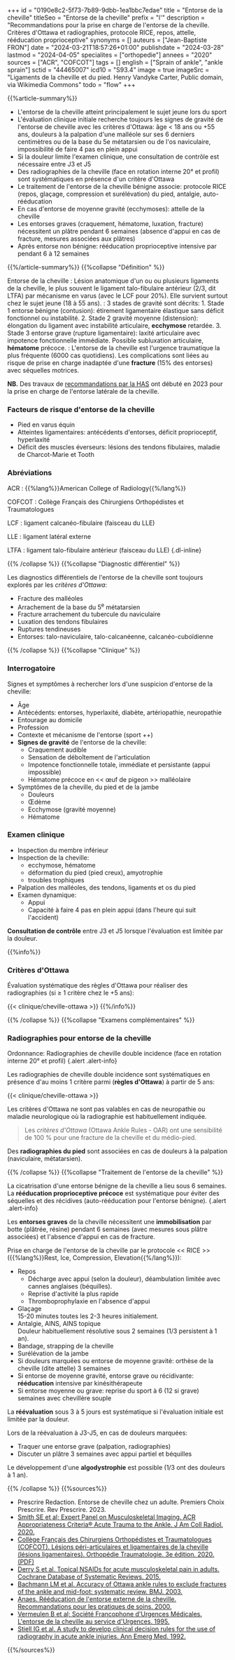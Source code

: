 +++
id = "0190e8c2-5f73-7b89-9dbb-1ea1bbc7edae"
title = "Entorse de la cheville"
titleSeo = "Entorse de la cheville"
prefix = "l'"
description = "Recommandations pour la prise en charge de l'entorse de la cheville. Critères d'Ottawa et radiographies, protocole RICE, repos, attelle, rééducation proprioceptive"
synonyms = []
auteurs = ["Jean-Baptiste FRON"]
date = "2024-03-21T18:57:26+01:00"
publishdate = "2024-03-28"
lastmod = "2024-04-05"
specialites = ["orthopedie"]
annees = "2020"
sources = ["ACR", "COFCOT"]
tags = []
english = ["Sprain of ankle", "ankle sprain"]
sctid = "44465007"
icd10 = "S93.4"
image = true
imageSrc = "Ligaments de la cheville et du pied. Henry Vandyke Carter, Public domain, via Wikimedia Commons"
todo = "flow"
+++

{{%article-summary%}}

- L'entorse de la cheville atteint principalement le sujet jeune lors du sport
- L'évaluation clinique initiale recherche toujours les signes de gravité de l'entorse de cheville avec les critères d'Ottawa: âge < 18 ans ou +55 ans, douleurs à la palpation d'une malléole sur ses 6 derniers centimètres ou de la base du 5e métatarsien ou de l'os naviculaire, impossibilité de faire 4 pas en plein appui
- Si la douleur limite l'examen clinique, une consultation de contrôle est nécessaire entre J3 et J5
- Des radiographies de la cheville (face en rotation interne 20° et profil) sont systématiques en présence d'un critère d'Ottawa
- Le traitement de l'entorse de la cheville bénigne associe: protocole RICE (repos, glaçage, compression et surélévation) du pied, antalgie, auto-rééducation
- En cas d'entorse de moyenne gravité (ecchymoses): attelle de la cheville
- Les entorses graves (craquement, hématome, luxation, fracture) nécessitent un plâtre pendant 6 semaines (absence d'appui en cas de fracture, mesures associées aux plâtres)
- Après entorse non bénigne: rééducation proprioceptive intensive par pendant 6 à 12 semaines

{{%/article-summary%}}
{{%collapse "Définition" %}}

Entorse de la cheville
: Lésion anatomique d'un ou ou plusieurs ligaments de la cheville, le plus souvent le ligament talo-fibulaire antérieur (2/3, dit LTFA) par mécanisme en varus (avec le LCF pour 20%). Elle survient surtout chez le sujet jeune (18 à 55 ans).
: 3 stades de gravité sont décrits:
    1. Stade 1 entorse bénigne (contusion): étirement ligamentaire élastique sans déficit fonctionnel ou instabilité.
    2. Stade 2 gravité moyenne (distension): élongation du ligament avec instabilité articulaire, **ecchymose** retardée.
    3. Stade 3 entorse grave (rupture ligamentaire): laxité articulaire avec impotence fonctionnelle immédiate. Possible subluxation articulaire, **hématome** précoce.
: L'entorse de la cheville est l'urgence traumatique la plus fréquente (6000 cas quotidiens). Les complications sont liées au risque de prise en charge inadaptée d'une **fracture** (15% des entorses) avec séquelles motrices.

**NB.** Des travaux de [recommandations par la HAS](https://www.has-sante.fr/jcms/p_3460983/fr/entorses-laterales-de-la-cheville-diagnostic-reeducation-et-retour-a-la-pratique-sportive-note-de-cadrage) ont débuté en 2023 pour la prise en charge de l'entorse latérale de la cheville.

### Facteurs de risque d'entorse de la cheville

- Pied en varus équin
- Atteintes ligamentaires: antécédents d'entorses, déficit proprioceptif, hyperlaxité
- Déficit des muscles éverseurs: lésions des tendons fibulaires, maladie de Charcot-Marie et Tooth

### Abréviations

ACR
: {{%lang%}}American College of Radiology{{%/lang%}}

COFCOT
: Collège Français des Chirurgiens Orthopédistes et Traumatologues

LCF
: ligament calcanéo-fibulaire (faisceau du LLE)

LLE
: ligament latéral externe

LTFA
: ligament talo-fibulaire antérieur (faisceau du LLE)
{.dl-inline}

{{% /collapse %}}
{{%collapse "Diagnostic différentiel" %}}

Les diagnostics différentiels de l'entorse de la cheville sont toujours explorés par les *critères d'Ottawa*:

- Fracture des malléoles
- Arrachement de la base du 5<sup>e</sup> métatarsien
- Fracture arrachement du tubercule du naviculaire
- Luxation des tendons fibulaires
- Ruptures tendineuses
- Entorses: talo-naviculaire, talo-calcanéenne, calcanéo-cuboïdienne

{{% /collapse %}}
{{%collapse "Clinique" %}}

### Interrogatoire

Signes et symptômes à rechercher lors d'une suspicion d'entorse de la cheville:

- Âge
- Antécédents: entorses, hyperlaxité, diabète, artériopathie, neuropathie
- Entourage au domicile
- Profession
- Contexte et mécanisme de l'entorse (sport ++)
- **Signes de gravité** de l'entorse de la cheville:
  - Craquement audible
  - Sensation de déboîtement de l'articulation
  - Impotence fonctionnelle totale, immédiate et persistante (appui impossible)
  - Hématome précoce en << œuf de pigeon >> malléolaire
- Symptômes de la cheville, du pied et de la jambe
  - Douleurs
  - Œdème
  - Ecchymose (gravité moyenne)
  - Hématome

### Examen clinique

- Inspection du membre inférieur
- Inspection de la cheville:
  - ecchymose, hématome
  - déformation du pied (pied creux), amyotrophie
  - troubles trophiques
- Palpation des malléoles, des tendons, ligaments et os du pied
- Examen dynamique:
  - Appui
  - Capacité à faire 4 pas en plein appui (dans l'heure qui suit l'accident)

**Consultation de contrôle** entre J3 et J5 lorsque l'évaluation est limitée par la douleur.

{{%info%}}

### Critères d'Ottawa

Évaluation systématique des règles d'Ottawa pour réaliser des radiographies (si ≥ 1 critère chez le +5 ans):

{{< clinique/cheville-ottawa >}}
{{%/info%}}

{{% /collapse %}}
{{%collapse "Examens complémentaires" %}}

### Radiographies pour entorse de la cheville

Ordonnance: Radiographies de cheville double incidence (face en rotation interne 20° et profil)
{.alert .alert-info}

Les radiographies de cheville double incidence sont systématiques en présence d'au moins 1 critère parmi (**règles d'Ottawa**) à partir de 5 ans:

{{< clinique/cheville-ottawa >}}

Les critères d'Ottawa ne sont pas valables en cas de neuropathie ou maladie neurologique où la radiographie est habituellement indiquée.

> Les *critères d'Ottawa* (Ottawa Ankle Rules - OAR) ont une sensibilité de 100 % pour une fracture de la cheville et du médio-pied.

Des **radiographies du pied** sont associées en cas de douleurs à la palpation (naviculaire, métatarsien).

{{% /collapse %}}
{{%collapse "Traitement de l'entorse de la cheville" %}}

La cicatrisation d'une entorse bénigne de la cheville a lieu sous 6 semaines. La **rééducation proprioceptive précoce** est systématique pour éviter des séquelles et des récidives (auto-rééducation pour l'entorse bénigne).
{.alert .alert-info}

Les **entorses graves** de la cheville nécessitent une **immobilisation** par botte (plâtrée, résine) pendant 6 semaines (avec mesures sous plâtre associées) et l'absence d'appui en cas de fracture.

Prise en charge de l'entorse de la cheville par le protocole << RICE >> ({{%lang%}}Rest, Ice, Compression, Elevation{{%/lang%}}):

- Repos
  - Décharge avec appui (selon la douleur), déambulation limitée avec cannes anglaises (béquilles).
  - Reprise d'activité la plus rapide
  - Thromboprophylaxie en l'absence d'appui
- Glaçage  
  15-20 minutes toutes les 2-3 heures initialement.
- Antalgie, AINS, AINS topique  
  Douleur habituellement résolutive sous 2 semaines (1/3 persistent à 1 an).
- Bandage, strapping de la cheville
- Surélévation de la jambe
- Si douleurs marquées ou entorse de moyenne gravité: orthèse de la cheville (dite attelle) 3 semaines
- Si entorse de moyenne gravité, entorse grave ou récidivante: **rééducation** intensive par kinésithérapeute
- Si entorse moyenne ou grave: reprise du sport à 6 (12 si grave) semaines avec chevillère souple

La **réévaluation** sous 3 à 5 jours est systématique si l'évaluation initiale est limitée par la douleur.

Lors de la réévaluation à J3-J5, en cas de douleurs marquées:

- Traquer une entorse grave (palpation, radiographies)
- Discuter un plâtre 3 semaines avec appui partiel et béquilles

Le développement d'une **algodystrophie** est possible (1/3 ont des douleurs à 1 an).

{{% /collapse %}}
{{%sources%}}

- Prescrire Redaction. Entorse de cheville chez un adulte. Premiers Choix Prescrire. Rev Prescrire. 2023.
- [Smith SE et al; Expert Panel on Musculoskeletal Imaging. ACR Appropriateness Criteria® Acute Trauma to the Ankle. J Am Coll Radiol. 2020.](https://www.jacr.org/article/S1546-1440(20)30957-1/fulltext)
- [Collège Français des Chirurgiens Orthopédistes et Traumatologues (COFCOT). Lésions péri-articulaires et ligamentaires de la cheville (lésions ligamentaires). Orthopédie Traumatologie. 3e édition. 2020. (PDF)](https://www.sofcot.fr/sites/www.sofcot.fr/files/medias/documents/CollegeOrthop%C3%A9dieTraumatologieELLIPSES%203%C3%A8me%20%C3%A9dition.pdf)
- [Derry S et al. Topical NSAIDs for acute musculoskeletal pain in adults. Cochrane Database of Systematic Reviews. 2015.](https://www.cochranelibrary.com/cdsr/doi/10.1002/14651858.CD007402.pub3/full/fr?highlightAbstract=entors%7Centorse%7Ccheville%7Cchevill)
- [Bachmann LM et al. Accuracy of Ottawa ankle rules to exclude fractures of the ankle and mid-foot: systematic review. BMJ. 2003.](https://www.bmj.com/content/326/7386/417)
- [Anaes. Rééducation de l'entorse externe de la cheville. Recommandations pour les pratiques de soins. 2000.](https://www.has-sante.fr/jcms/c_272398/fr/reeducation-de-l-entorse-externe-de-la-cheville)
- [Vermeulen B et al; Société Francophone d'Urgences Médicales. L'entorse de la cheville au service d'Urgences. 1995.](https://www.sfmu.org/fr/vie-professionnelle/outils-professionnels/consensus//entorse-de-cheville/con_id/174)
- [Stiell IG et al. A study to develop clinical decision rules for the use of radiography in acute ankle injuries. Ann Emerg Med. 1992.](https://www.annemergmed.com/article/S0196-0644(05)82656-3/abstract)

{{%/sources%}}
